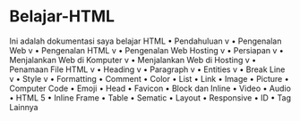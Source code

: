 # Belajar-HTML
Ini adalah dokumentasi saya belajar HTML
•	Pendahuluan v
•	Pengenalan Web v
•	Pengenalan HTML v
•	Pengenalan Web Hosting v
•	Persiapan v
•	Menjalankan Web di Komputer v
•	Menjalankan Web di Hosting v
•	Penamaan File HTML v
•	Heading v
•	Paragraph v
•	Entities v
•	Break Line v
•	Style v
•	Formatting
•	Comment
•	Color
•	List
•	Link
•	Image
•	Picture
•	Computer Code
•	Emoji
•	Head
•	Favicon
•	Block dan Inline
•	Video
•	Audio
•	HTML 5
•	Inline Frame
•	Table
•	Sematic
•	Layout
•	Responsive
•	ID
•	Tag Lainnya

